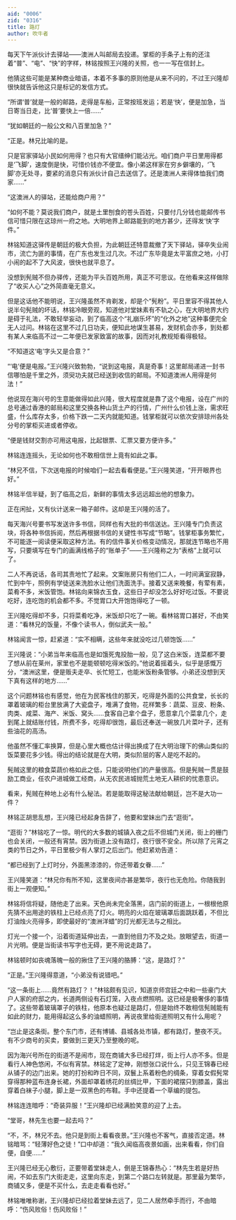 ```yaml
---
aid: "0006"
zid: "0316"
title: 路灯
author: 吹牛者
---
```


每天下午派伙计去驿站——澳洲人叫邮局去投递。掌柜的手条子上有的还注着“普”、“电”、“快”的字样，林铭按照王兴隆的关照，也一一写在信封上。

他猜这些可能是某种商业暗语，本着不多事的原则他是从来不问的，不过王兴隆却很快就告诉他这只是标记的发信方式。

“所谓‘普’就是一般的邮路，走得是车船，正常按班发运；若是‘快’，便是加急，当日寄当日走，比‘普’要快上一倍……”

“犹如朝廷的一般公文和八百里加急？”

“正是。林兄比喻的是。

只是官家驿站小民如何用得？也只有大官缙绅们能沾光。咱们商户平日里用得都是‘飞脚’，速度倒是快，可惜价钱亦不便宜。像小弟这样家在穷乡僻壤的，‘飞脚’亦无处寻，要紧的消息只有派伙计自己去送信了。还是澳洲人来得体恤我们商家……”

“这澳洲人的驿站，还能给商户用？”

“如何不能？莫说我们商户，就是土里刨食的苍头百姓，只要付几分钱也能邮传书信可惜只限在这琼州一府之地。大明地界上邮路能到的地方甚少，还得发‘快’字件。”

林铭知道这驿传是朝廷的极大负担，为此朝廷还特意裁撤了天下驿站，驿卒失业闹市，流亡为匪的事情，在广东也发生过几次。不过广东毕竟是太平富庶之地，小打小闹的起不了大风波，很快也就平息了。

没想到髡贼不但办驿传，还能为平头百姓所用，真正不可思议。在他看来这样做除了“收买人心”之外简直毫无意义。

但是这话他不能明说，王兴隆虽然不肯剃发，却是个“髡粉”。平日里容不得其他人说半句髡贼的坏话，林铭冷眼旁观，知道他对堂妹素有不轨之心，在大明地界大约是碍于礼法，不敢轻举妄动，到了临高这个“礼崩乐坏”的“化外之地”这种事便完全无人过问。林铭在这里不过几日功夫，便知此地谋生甚易，发财机会亦多，到处都有某人来临高不过一二年便已发家致富的故事，因而对礼教规矩看得极轻。

“不知道这‘电’字头又是合意？”

“‘电’便是电报。”王兴隆兴致勃勃，“说到这电报，真是奇事！这里邮局递进一封书信哪怕是千里之外，须臾功夫就已经送到收信的邮局。不知道澳洲人用得是何法！”

他说现在海兴号的生意能做得如此兴隆，很大程度就是靠了这个电报，设在广州的总号通过香港的邮局和这里交换各种山货土产的行情，广州什么价钱上涨，需求旺盛，什么库存太多，价格下跌一二天内就能知道。钱掌柜就可以依次安排琼州各处分号的掌柜买进或者停收。

“便是钱财交割亦可用这电报，比起银票、汇票又要方便许多。”

林铭连连摇头，无论如何也不敢相信世上竟有如此之事。

“林兄不信，下次送电报的时候咱们一起去看看便是。”王兴隆笑道，“开开眼界也好。”

林铭半信半疑，到了临高之后，新鲜的事情太多远远超出他的想象力。

正在闲扯，又有伙计送来一箱子邮件。这却是王兴隆的活了。

每天海兴号要书写发送许多书信，同样也有大批的书信送达。王兴隆专门负责这块，将各种书信拆阅，然后再根据书信的关键性书写成“节略”。钱掌柜事务繁忙，不可能逐一阅读便采取这种方法。有的信件事关价格变动情况，那就连节略也不用写，只要填写在专门的画满线格子的“账单子”——王兴隆称之为“表格”上就可以了。

二人不再说话，各司其责地忙了起来。文案账房只有他们二人，一时间满室寂静，忙到中午，照例有学徒送来洗脸水让他们洗面洗手。接着又送来晚餐，有荤有素，菜肴不多，米饭管饱。林铭向来锦衣玉食，这些日子却没怎么好好吃过饭。不要说吃好，连吃饱的机会都不多。不觉胃口大开饱饱得吃了一顿。

王兴隆吃得却不多，只将菜肴吃净，米饭却只吃了一碗。看林铭胃口甚好，不由笑道：“看林兄的饭量，不像个读书人，倒似武夫一般。”

林铭闻言一惊，赶紧道：“实不相瞒，这些年来就没吃过几顿饱饭……”

王兴隆说：“小弟当年来临高也是如饿死鬼投胎一般，见了这白米饭，连菜都不要了想从前在莱州，家里也不是能顿顿吃得米饭的。”他说着摇着头，似乎是感慨万分，“澳洲这里，便是贩夫走卒、长忙短工，也能米饭粉条管够。小弟还没想到天下真有这样的地方……”

这个问题林铭也有感觉，他在为民客栈住的那天，吃得是外面的公共食堂，长长的罩着玻璃的柜台里放满了大瓷盘子，堆满了食物，花样繁多：蔬菜、豆皮、粉条、肉类、咸菜、海产、米饭、窝头……食客自己拿个盘子，愿意拿几个菜拿几个，走到尾上就结账付钱，所费不多，吃得却很饱，最后还奉送一碗放几片菜叶子，还有些油花的高汤。

他虽然不懂汇率换算，但是心里大概也估计得出换成了在大明治理下的佛山类似的饭菜要花多少钱。得出的结论就是在大明，类似阶层的客人是吃不起的。

髡贼这里的粮食菜蔬价格如此之低，只能说明他们的产量很高。但是髡贼一贯是鼓励工商业，任农户进城做工经商，从无农民进城抛荒土地无人耕织的忧患意识。

看来，髡贼在种地上必有什么秘法。若是能取得这秘法献给朝廷，岂不是大功一件？

林铭正胡思乱想，王兴隆已经起身告辞了，他要和堂妹出门去“逛街”。

“逛街？”林铭吃了一惊。明代的大多数的城镇入夜之后不但城门关闭，街上的栅门也会关闭，一般还有宵禁。因为街道上没有路灯，夜行很不安全。所以除了元宵之类的节日之外，平日里极少有人掌灯之后出门。他赶紧劝告道：

“都已经到了上灯时分，外面黑漆漆的，你还带着女眷……”

王兴隆笑道：“林兄你有所不知，这里夜间亦甚是繁华，夜行也无危险。你随我到街上一观便知。”

林铭将信将疑，随他走了出来。天色尚未完全落黑，店门前的街道上，一根根他原先猜不出用途的铁柱上已经点亮了灯火。明亮的火焰在玻璃罩后面跳跃着，不但比灯油烛火亮得多，即使最好的“澳洲洋蜡”的灯光都无法与之相比。

灯光一个接一个，沿着街道延伸出去，一直到他目力不及之处。放眼望去，街道一片光明。便是当街读书写字也无碍，更不用说走路了。

林铭顿时如丧魂落魄一般的揪住了王兴隆的胳膊：“这，是路灯？”

“正是。”王兴隆得意道，“小弟没有说错吧。”

“这一条街上……竟然有路灯？！”林铭颇有见识，知道京师宫廷之中和一些豪门大户人家的府邸之内，长道两侧设有石灯笼，入夜点燃照明。这已经是极奢侈的事情了。这些带着玻璃罩子的铁柱，他原本也疑过是路灯，但是始终不敢相信髡贼能有如此的财力，能用得起这么多的油蜡照明，再说夜里给街道照明又有什么用呢？

“岂止是这条街。整个东门市，还有博铺、县城各处市镇，都有路灯，整夜不灭。有不少商号的买卖，要做到三更天乃至整晚的呢。

因为海兴号所在的街道不是闹市，现在商铺大多已经打烊，街上行人亦不多。但是看行人神色悠闲，不似有宵禁。林铭定了定神，刚想张口说什么，只见王锦春已经从铺子的边门出来。她的打扮和昨日不同，双鬟上系着粉色的绸条，穿着女假髡常穿得那种蓝布连身长裙，外面却罩着绣花的丝绸比甲，下面的裙摆只到膝盖，露出穿着白袜子小腿，脚上是一双黑色的布鞋。手中还提着一个草编的提包。

林铭连连暗呼：“奇装异服！”王兴隆却已经满脸笑意的迎了上去。

“堂哥，林先生也要一起去吗？”

“不，不，林兄不去。他只是到街上看看夜景。”王兴隆也不客气，直接否定道。林铭暗骂：“轻薄好色之徒！”口中却道：“我久闻临高夜景如画，出来看看，你们自便，自便……”

王兴隆已经无心敷衍，正要带着堂妹走人，倒是王锦春热心：“林先生若是好热闹，不如去东门大街走走，这里向东走，到第二个路口左转就是。那里最为繁华，商铺又多，便是不买什么，去走走看看也好。”

林铭唯唯称谢，王兴隆却已经拉着堂妹去远了，见二人居然牵手而行，不由暗呼：“伤风败俗！伤风败俗！”
